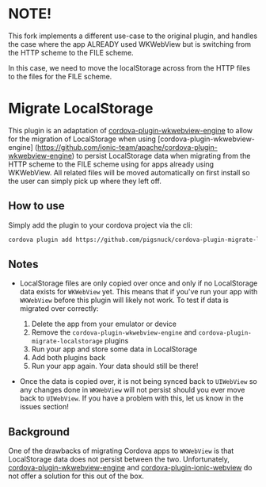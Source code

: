 # NOTE!

This fork implements a different use-case to the original plugin, and handles the case where the app ALREADY used WKWebView but is switching from the HTTP scheme to the FILE scheme.

In this case, we need to move the localStorage across from the HTTP files to the files for the FILE scheme.

# Migrate LocalStorage

This plugin is an adaptation of
[cordova-plugin-wkwebview-engine](https://github.com/jairemix/cordova-plugin-migrate-localstorage)
to allow for the migration of LocalStorage when using [cordova-plugin-wkwebview-engine]
(https://github.com/ionic-team/apache/cordova-plugin-wkwebview-engine) to persist LocalStorage data when migrating from the HTTP scheme to the FILE scheme using for apps already using WKWebView. All related files will be moved automatically on first install so the user can simply pick up where they left off.

## How to use

Simply add the plugin to your cordova project via the cli:
```sh
cordova plugin add https://github.com/pigsnuck/cordova-plugin-migrate-localstorage
```

## Notes

- LocalStorage files are only copied over once and only if no LocalStorage data exists for `WKWebView`
yet. This means that if you've run your app with `WKWebView` before this plugin will likely not work.
To test if data is migrated over correctly:
    1. Delete the app from your emulator or device
    2. Remove the `cordova-plugin-wkwebview-engine` and `cordova-plugin-migrate-localstorage` plugins
    3. Run your app and store some data in LocalStorage
    4. Add both plugins back
    5. Run your app again. Your data should still be there!

- Once the data is copied over, it is not being synced back to `UIWebView` so any changes done in
`WKWebView` will not persist should you ever move back to `UIWebView`. If you have a problem with this,
let us know in the issues section!

## Background

One of the drawbacks of migrating Cordova apps to `WKWebView` is that LocalStorage data does
not persist between the two. Unfortunately,
[cordova-plugin-wkwebview-engine](https://github.com/apache/cordova-plugin-wkwebview-engine) and
[cordova-plugin-ionic-webview](https://github.com/ionic-team/cordova-plugin-ionic-webview)
do not offer a solution for this out of the box.
